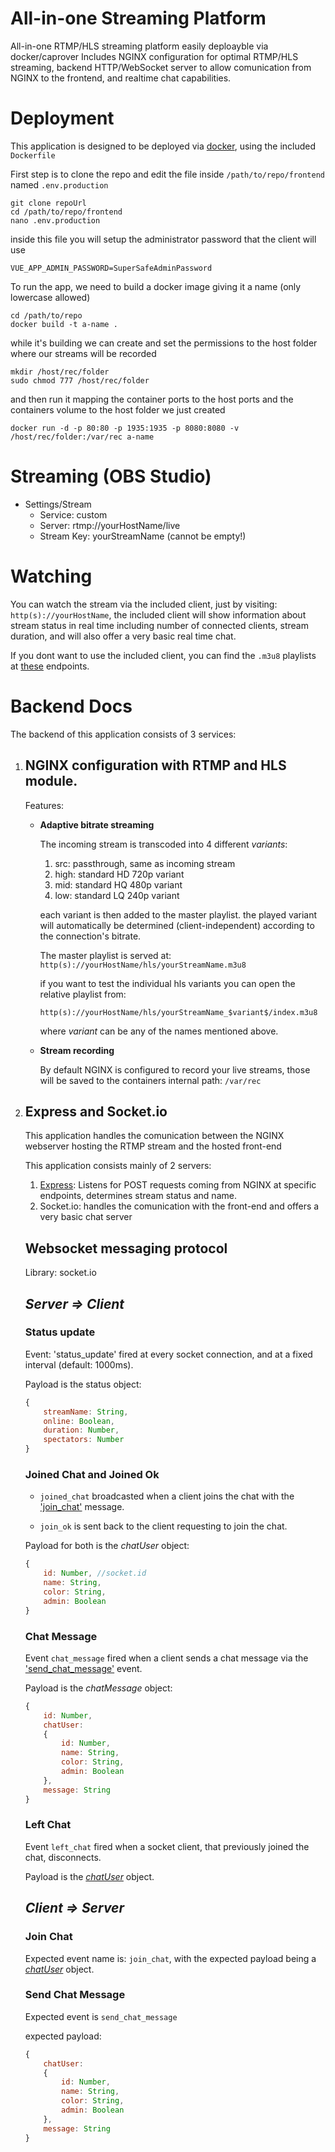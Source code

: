 # All-in-one Streaming Platform
All-in-one RTMP/HLS streaming platform easily deploayble via docker/caprover Includes NGINX configuration for optimal RTMP/HLS streaming, backend HTTP/WebSocket server to allow comunication from NGINX to the frontend, and realtime chat capabilities.

# Deployment
This application is designed to be deployed via [docker](https://docs.docker.com/install/), using the included `Dockerfile`

First step is to clone the repo and edit the file inside `/path/to/repo/frontend` named `.env.production`

```shell
git clone repoUrl
cd /path/to/repo/frontend
nano .env.production
```

inside this file you will setup the administrator password that the client will use

```
VUE_APP_ADMIN_PASSWORD=SuperSafeAdminPassword
```

To run the app, we need to build a docker image giving it a name (only lowercase allowed)
```shell
cd /path/to/repo
docker build -t a-name .
```
while it's building we can create and set the permissions to the host folder where our streams will be recorded
```shell
mkdir /host/rec/folder
sudo chmod 777 /host/rec/folder
```

and then run it mapping the container ports to the host ports and the containers volume to the host folder we just created

```shell
docker run -d -p 80:80 -p 1935:1935 -p 8080:8080 -v /host/rec/folder:/var/rec a-name
```

# Streaming (OBS Studio)

* Settings/Stream 
  * Service: custom
  * Server: rtmp://yourHostName/live
  * Stream Key: yourStreamName (cannot be empty!)

# Watching
You can watch the stream via the included client, just by visiting: `http(s)://yourHostName`, the included client will show information about stream status in real time including number of connected clients, stream duration, and will also offer a very basic real time chat.

If you dont want to use the included client, you can find the `.m3u8` playlists at [these](#playlist-endpoints) endpoints.

# Backend Docs
The backend of this application consists of 3 services:

1. ## NGINX configuration with RTMP and HLS module.

    Features:
    * **Adaptive bitrate streaming**
    
        The incoming stream is transcoded into 4 different *variants*:
        1. src: passthrough, same as incoming stream
        2. high: standard HD 720p variant
        3. mid: standard HQ 480p variant
        4. low: standard LQ 240p variant
   
        each variant is then added to the master playlist.
        the played variant will automatically be determined (client-independent) according to the connection's bitrate.

        <a id="playlist-endpoints"></a>
        The master playlist is served at:
        `http(s)://yourHostName/hls/yourStreamName.m3u8`


        if you want to test the individual hls variants you can open the relative playlist from:

        `http(s)://yourHostName/hls/yourStreamName_$variant$/index.m3u8`

        where $variant$ can be any of the names mentioned above.

    * **Stream recording**

        By default NGINX is configured to record your live streams, those will be saved to the containers internal path: `/var/rec`

2. ## Express and Socket.io

    This application handles the comunication between the NGINX webserver hosting the RTMP stream and the hosted front-end

    This application consists mainly of 2 servers:
    1. [Express](https://expressjs.com): Listens for POST requests coming from NGINX at specific endpoints, determines stream status and name.
    2. Socket.io: handles the comunication with the front-end and offers a very basic chat server

    ## Websocket messaging protocol
    Library: socket.io

    ## *Server => Client*

    ### Status update
    Event: 'status_update' fired at every socket connection, and at a fixed interval (default: 1000ms).

    Payload is the status object:
    <a id='status-object'></a>
    ```JavaScript
    {
        streamName: String,
        online: Boolean,
        duration: Number,
        spectators: Number
    }
    ```
    ### Joined Chat and Joined Ok
    * `joined_chat` broadcasted when a client joins the chat with the ['join_chat'](#join-chat) message.

    * `join_ok` is sent back to the client requesting to join the chat. 

    Payload for both is the _chatUser_ object:
    <a id='chat-user-object'></a>
    ```JavaScript
    {
        id: Number, //socket.id
        name: String,
        color: String,
        admin: Boolean
    }
    ```
    ### Chat Message
    Event `chat_message` fired when a client sends a chat message via the ['send_chat_message'](#send-chat-message) event.

    Payload is the _chatMessage_ object:
    <a id='chat-message-object'></a>
    ```JavaScript
    {
        id: Number,
        chatUser:
        {
            id: Number,
            name: String,
            color: String,
            admin: Boolean
        },
        message: String
    }
    ```
    ### Left Chat
    Event `left_chat` fired when a socket client, that previously joined the chat, disconnects.

    Payload is the [_chatUser_](#chat-user-object) object.

    ## *Client => Server*

    <a id='join-chat'></a>
    ### Join Chat
    Expected event name is: `join_chat`, with the expected payload being a [_chatUser_](#chat-user-object) object.

    <a id='send-chat-message'></a>
    ### Send Chat Message
    Expected event is `send_chat_message`

    expected payload:
    ```JavaScript
    {
        chatUser:
        {
            id: Number,
            name: String,
            color: String,
            admin: Boolean
        },
        message: String
    }
    ```